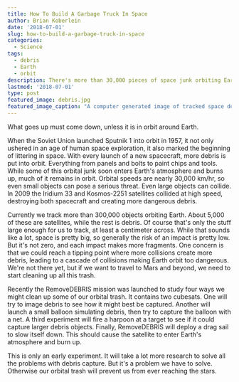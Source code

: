 ```yaml
---
title: How To Build A Garbage Truck In Space
author: Brian Koberlein
date: '2018-07-01'
slug: how-to-build-a-garbage-truck-in-space
categories:
  - Science
tags:
  - debris
  - Earth
  - orbit
description: There's more than 30,000 pieces of space junk orbiting Earth, and someone has to pick up the trash
lastmod: '2018-07-01'
type: post
featured_image: debris.jpg
featured_image_caption: "A computer generated image of tracked space debris. Credit: NASA"
---
```


What goes up must come down, unless it is in orbit around Earth. 

When the Soviet Union launched Sputnik 1 into orbit in 1957, it not only ushered in an age of human space exploration, it also marked the beginning of littering in space. With every launch of a new spacecraft, more debris is put into orbit. Everything from panels and bolts to paint chips and tools. While some of this orbital junk soon enters Earth's atmosphere and burns up, much of it remains in orbit. Orbital speeds are nearly 30,000 km/hr, so even small objects can pose a serious threat. Even large objects can collide. In 2009 the Iridium 33 and Kosmos-2251 satellites collided at high speed, destroying both spacecraft and creating more dangerous debris. 

Currently we track more than 300,000 objects orbiting Earth. About 5,000 of these are satellites, while the rest is debris. Of course that's only the stuff large enough for us to track, at least a centimeter across. While that sounds like a lot, space is pretty big, so generally the risk of an impact is pretty low. But it's not zero, and each impact makes more fragments. One concern is that we could reach a tipping point where more collisions create more debris, leading to a cascade of collisions making Earth orbit too dangerous. We're not there yet, but if we want to travel to Mars and beyond, we need to start cleaning up all this trash.

Recently the RemoveDEBRIS mission was launched to study four ways we might clean up some of our orbital trash. It contains two cubesats. One will try to image debris to see how it might best be captured. Another will launch a small balloon simulating debris, then try to capture the balloon with a net. A third experiment will fire a harpoon at a target to see if it could capture larger debris objects. Finally, RemoveDEBRIS will deploy a drag sail to slow itself down. This should cause the satellite to enter Earth's atmosphere and burn up.

This is only an early experiment. It will take a lot more research to solve all the problems with debris capture. But it's a problem we have to solve. Otherwise our orbital trash will prevent us from ever reaching the stars. 
